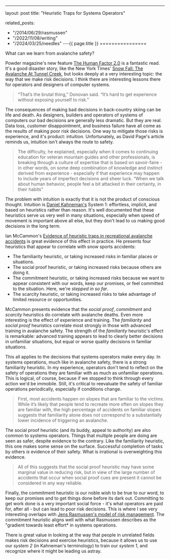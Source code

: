 ---
layout: post
title: "Heuristic Traps for Systems Operators"


related_posts:
  - "/2014/06/29/rasmussen"
  - "/2022/11/08/writing"
  - "/2024/03/25/needles"
---{{ page.title }}
================

<p class="meta">What can we learn from avalanche safety?</p>

Powder magazine's new feature [The Human Factor 2.0](http://features.powder.com/human-factor-2.0/chapter-1) is a fantastic read. It's a good disaster story, like the New York Times' [Snow Fall: The Avalanche At Tunnel Creek](http://www.nytimes.com/projects/2012/snow-fall/#/?part=tunnel-creek), but looks deeply at a very interesting topic: the way that we make risk decisions. I think there are interesting lessons there for operators and designers of computer systems.

> “That’s the brutal thing,” Donovan said. “It’s hard to get experience without exposing yourself to risk.”

The consequences of making bad decisions in back-country skiing can be life and death. As designers, builders and operators of systems of computers our bad decisions are generally less dramatic. But they are real. Data loss, customer disappointment, and business failure have all come as the results of making poor risk decisions. One way to mitigate those risks is experience, and it's product: intuition. Unfortunately, as David Page's article reminds us, intuition isn't always the route to safety.

> The difficulty, he explained, especially when it comes to continuing education for veteran mountain guides and other professionals, is breaking through a culture of expertise that is based on savoir-faire - in other words, on some deep combination of knowledge and instinct derived from experience - especially if that experience may happen to include years of imperfect decisions and sheer luck. “When we talk about human behavior, people feel a bit attacked in their certainty, in their habits"

The problem with intuition is exactly that it is not the product of conscious thought. Intuition is [Daniel Kahneman's](http://www.amazon.com/Thinking-Fast-Slow-Daniel-Kahneman/dp/0374533555) System 1: effortless, implicit, and based on heuristics rather than reason. It's well documented that these heuristics serve us very well in many situations, especially when speed of movement is important above all else, but they don't lead to us making good decisions in the long term.

Ian McCammon's [Evidence of heuristic traps in recreational avalanche accidents](http://avalanche-academy.com/uploads/resources/Traps%20Reprint.pdf) is great evidence of this effect in practice. He presents four heuristics that appear to correlate with snow sports accidents:

 - The familiarity heuristic, or taking increased risks in familiar places or situations.
 - The social proof heuristic, or taking increased risks because others are doing it.
 - The commitment heuristic, or taking increased risks because we want to appear consistent with our words, keep our promises, or feel committed to the situation. Here, we're *stepped in so far*.
 - The scarcity heuristic, or taking increased risks to take advantage of limited resource or opportunities.

McCammon presents evidence that the *social proof*, *commitment* and *scarcity* heuristics do correlate with avalanche deaths. Even more interesting is the effect of experience and training. The *familiarity* and *social proof* heuristics correlate most strongly in those with advanced training in avalanche safety. The strength of the *familiarity* heuristic's effect is remarkable: advanced training appears to lead to clearly better decisions in unfamiliar situations, but equal or worse quality decisions in familiar situations.

This all applies to the decisions that systems operators make every day. In systems operations, much like in avalanche safety, there is a strong familiarity heuristic. In my experience, operators don't tend to reflect on the safety of operations they are familiar with as much as unfamiliar operations. This is logical, of course, because if we stopped to think through every action we'd be immobile. Still, it's critical to reevaluate the safety of familiar operations periodically, especially if conditions change.

> First, most accidents happen on slopes that are familiar to the victims. While it’s likely that people tend to recreate more often on slopes they are familiar with, the high percentage of accidents on familiar slopes suggests that familiarity alone does not correspond to a substantially lower incidence of triggering an avalanche.

The social proof heuristic (and its buddy, appeal to authority) are also common to systems operators. Things that multiple people are doing are seen as safer, despite evidence to the contrary. Like the familiarity heuristic, this one makes some sense on the surface. Successful completion of tasks by others *is* evidence of their safety. What is irrational is overweighting this evidence.

> All of this suggests that the social proof heuristic may have some marginal value in reducing risk, but in view of the large number of accidents that occur when social proof cues are present it cannot be considered in any way reliable.

Finally, the commitment heuristic is our noble wish to be true to our word, to keep our promises and to get things done before its dark out. Committing to get work done is a very important social force - it's what operators are paid for, after all - but can lead to poor risk decisions. This is where I see very interesting overlaps with [Jens Rasmussen's model of risk management](http://brooker.co.za/blog/2014/06/29/rasmussen.html). The commitment heuristic aligns well with what Rasmussen describes as the "gradient towards least effort* in systems operations.

There is great value in looking at the way that people in unrelated fields makes risk decisions and exercise heuristics, because it allows us to use our *system 2* (in Kahneman's terminology) to train our *system 1*, and recognize where it might be leading us astray.